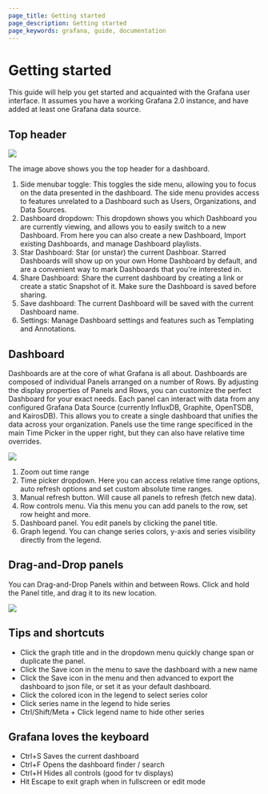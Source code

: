 ```yaml
---
page_title: Getting started
page_description: Getting started
page_keywords: grafana, guide, documentation
---
```


# Getting started
This guide will help you get started and acquainted with the Grafana user interface. It assumes you have a working
Grafana 2.0 instance, and have added at least one Grafana data source.

## Top header
<img class="no-shadow" src="/img/v2/v2_top_nav_annotated.png">

The image above shows you the top header for a dashboard.

1. Side menubar toggle: This toggles the side menu, allowing you to focus on the data presented in the dashboard. The side menu provides access to features unrelated to a Dashboard such as Users, Organizations, and Data Sources.
2. Dashboard dropdown: This dropdown shows you which Dashboard you are currently viewing, and allows you to easily switch to a new Dashboard. From here you can also create a new Dashboard, Import existing Dashboards, and manage Dashboard playlists.
3. Star Dashboard: Star (or unstar) the current Dashboar. Starred Dashboards will show up on your own Home Dashboard by default, and are a convenient way to mark Dashboards that you're interested in.
4. Share Dashboard: Share the current dashboard by creating a link or create a static Snapshot of it. Make sure the Dashboard is saved before sharing.
5. Save dashboard: The current Dashboard will be saved with the current Dashboard name.
6. Settings: Manage Dashboard settings and features such as Templating and Annotations.

## Dashboard
Dashboards are at the core of what Grafana is all about. Dashboards are composed of individual Panels arranged on a number of Rows.
By adjusting the display properties of Panels and Rows, you can customize the perfect Dashboard for your exact needs.
Each panel can interact with data from any configured Grafana Data Source (currently InfluxDB, Graphite, OpenTSDB, and KairosDB).
This allows you to create a single dashboard that unifies the data across your organization. Panels use the time range specificed
in the main Time Picker in the upper right, but they can also have relative time overrides.

<img src="/img/v2/dashboard_annotated.png" class="no-shadow">

1. Zoom out time range
2. Time picker dropdown. Here you can access relative time range options, auto refresh options and set custom absolute time ranges.
3. Manual refresh button. Will cause all panels to refresh (fetch new data).
4. Row controls menu. Via this menu you can add panels to the row, set row height and more.
5. Dashboard panel. You edit panels by clicking the panel title.
6. Graph legend. You can change series colors, y-axis and series visibility directly from the legend.

## Drag-and-Drop panels

You can Drag-and-Drop Panels within and between Rows. Click and hold the Panel title, and drag it to its new location.

![](/img/animated_gifs/drag_drop.gif)

## Tips and shortcuts

* Click the graph title and in the dropdown menu quickly change span or duplicate the panel.
* Click the Save icon in the menu to save the dashboard with a new name
* Click the Save icon in the menu and then advanced to export the dashboard to json file, or set it as your default dashboard.
* Click the colored icon in the legend to select series color
* Click series name in the legend to hide series
* Ctrl/Shift/Meta + Click legend name to hide other series

## Grafana loves the keyboard

* Ctrl+S Saves the current dashboard
* Ctrl+F Opens the dashboard finder / search
* Ctrl+H Hides all controls (good for tv displays)
* Hit Escape to exit graph when in fullscreen or edit mode













